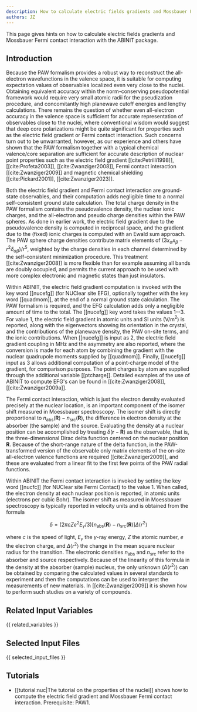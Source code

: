 ```yaml
---
description: How to calculate electric fields gradients and Mossbauer Fermi contact interaction
authors: JZ
---
```

<!--- This is the source file for this topics. Can be edited. -->

This page gives hints on how to calculate electric fields gradients 
and Mossbauer Fermi contact interaction with the ABINIT package.

## Introduction

Because the PAW formalism provides a robust way to reconstruct the
all-electron wavefunctions in the valence space, it is suitable for
computing expectation values of observables localized even very close
to the nuclei.  Obtaining equivalent accuracy within the
norm-conserving pseudopotential framework would require very small
atomic radii for the pseudization procedure, and concomitantly high
planewave cutoff energies and lengthy calculations. There remains the
question of whether even all-electron accuracy in the valence space is
sufficient for accurate representation of observables close to the
nuclei, where conventional wisdom would suggest that deep core
polarizations might be quite significant for properties such as the
electric field gradient or Fermi contact interaction. Such concerns
turn out to be unwarranted, however, as our experience and others have
shown that the PAW formalism together with a typical chemical
valence/core separation are sufficient for accurate description of
nuclear point properties such as the electric field gradient
[[cite:Petrilli1998]], [[cite:Profeta2003]], [[cite:Zwanziger2008]],
Fermi contact interaction [[cite:Zwanziger2009]] and magnetic chemical
shielding [[cite:Pickard2001]], [[cite:Zwanziger2023]].

Both the electric field gradient and Fermi contact interaction are ground-
state observables, and their computation adds negligible time to a normal
self-consistent ground state calculation. The total charge density in the PAW
formalism contains the pseudovalence density, the nuclear ionic charges, and
the all-electron and pseudo charge densities within the PAW spheres. As done
in earlier work, the electric field gradient due to the pseudovalence density
is computed in reciprocal space, and the gradient due to the (fixed) ionic
charges is computed with an Ewald sum approach. The PAW sphere charge
densities contribute matrix elements of
$(3x_\alpha x_\beta -r^2\delta_{\alpha\beta})/r^5$, weighted by the
charge densities in each channel determined by the self-consistent
minimization procedure. This treatment [[cite:Zwanziger2008]] is more flexible
than for example assuming all bands are doubly occupied, and permits the
current approach to be used with more complex electronic and magnetic states
than just insulators.

Within ABINIT, the electric field gradient computation is invoked with
the key word [[nucefg]] (for NUClear site EFG), optionally together
with the key word [[quadmom]], at the end of a normal ground state
calculation. The PAW formalism is required, and the EFG calculation
adds only a negligible amount of time to the total. The [[nucefg]] key
word takes the values 1--3. For value 1, the electric field gradient
in atomic units and SI units (V/m$^2$) is reported, along with the
eigenvectors showing its orientation in the crystal, and the
contributions of the planewave density, the PAW on-site terms, and the
ionic contributions. When [[nucefg]] is input as 2, the electric field
gradient coupling in MHz and the asymmetry are also reported, where
the conversion is made for each atom by combining the gradient with
the nuclear quadrupole moments supplied by [[quadmom]].
Finally, [[nucefg]] input as 3 allows additional computation of
a point-charge model of the gradient, for comparison purposes. The
point charges by atom are supplied through the additional variable
[[ptcharge]]. Detailed examples of the use of ABINIT to compute EFG's
can be found in [[cite:Zwanziger2008]], [[cite:Zwanziger2009a]].

The Fermi contact interaction, which is just the electron density evaluated
precisely at the nuclear location, is an important component of the isomer
shift measured in Moessbauer spectroscopy. The isomer shift is directly
proportional to
$n_{\mathrm{abs}}(\mathbf{R})-n_{\mathrm{src}}(\mathbf{R})$,
the difference in electron
density at the absorber (the sample) and the source. Evaluating the density at a
nuclear position can be accomplished by treating
$\delta(\mathbf{r}-\mathbf{R})$ as the
observable, that is, the three-dimensional Dirac delta function centered on
the nuclear position $\mathbf{R}$. Because of the short-range nature of the delta
function, in the PAW-transformed version of the observable only matrix
elements of the on-site all-electron valence functions are required
[[cite:Zwanziger2009]], and these are evaluated from a linear fit to the first
few points of the PAW radial functions.

Within ABINIT the Fermi contact interaction is invoked by setting the key word
[[nucfc]] (for NUClear site Fermi Contact) to the value 1. When
called, the electron density at each nuclear position is reported, in atomic
units (electrons per cubic Bohr). The isomer shift as measured in Moessbauer
spectroscopy is typically reported in velocity units and is obtained from the
formula

$$\delta = (2\pi cZe^2E_\gamma /3) [n_{\mathrm{abs}}(\mathbf{R})-n_{\mathrm{src}}(\mathbf{R})]\Delta\langle r^2\rangle$$

where $c$ is the speed of light, $E_\gamma$ the $\gamma$-ray energy,
$Z$ the atomic number, $e$ the
electron charge, and $\Delta\langle r^2\rangle$ the change in the
mean square nuclear radius for
the transition. The electronic densities
$n_{\mathrm{abs}}$ and $n_{\mathrm{src}}$ refer to the absorber
and source respectively. Because of the linearity of this formula in the
density at the absorber (sample) nucleus, the only unknown
($\Delta\langle r^2\rangle$) can be
obtained by comparing the calculated values in several standards to experiment
and then the computations can be used to interpret the measurements of new
materials. In [[cite:Zwanziger2009]] it is shown how to perform such studies
on a variety of compounds.


## Related Input Variables

{{ related_variables }}

## Selected Input Files

{{ selected_input_files }}

## Tutorials

* [[tutorial:nuc|The tutorial on the properties of the nuclei]] shows how to compute the electric field gradient and Mossbauer Fermi contact interaction. Prerequisite: PAW1.

